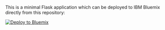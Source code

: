 This is a minimal Flask application which can be deployed to IBM Bluemix directly
from this repository:

[![Deploy to Bluemix](https://bluemix.net/deploy/button.png)](https://bluemix.net/deploy?repository="https://gitlab.mi.hdm-stuttgart.de/pk070/flask-cf-boilerplate")

